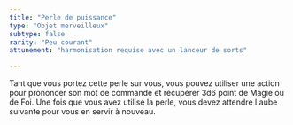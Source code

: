 ```yaml
---
title: "Perle de puissance"
type: "Objet merveilleux"
subtype: false
rarity: "Peu courant"
attunement: "harmonisation requise avec un lanceur de sorts"

---
```

Tant que vous portez cette perle sur vous, vous pouvez utiliser une action pour prononcer son mot de commande et récupérer 3d6 point de Magie ou de Foi. Une fois que vous avez utilisé la perle, vous devez attendre l'aube suivante pour vous en servir à nouveau.
